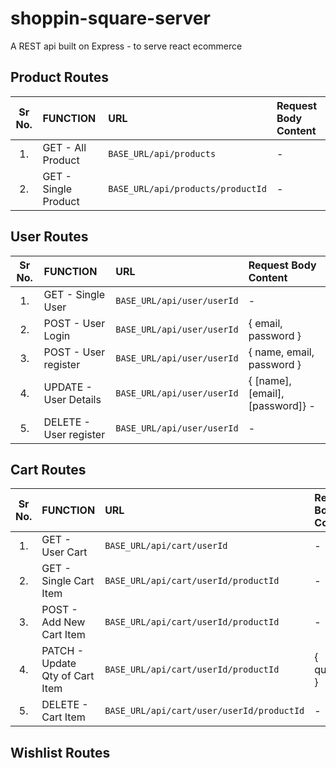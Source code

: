 # shoppin-square-server

A REST api built on Express - to serve react ecommerce

## Product Routes

| Sr No. | FUNCTION             | URL                               | Request Body Content |
| :----: | :------------------- | :-------------------------------- | :------------------- |
|   1.   | GET - All Product    | `BASE_URL/api/products`           | -                    |
|   2.   | GET - Single Product | `BASE_URL/api/products/productId` | -                    |

## User Routes

| Sr No. | FUNCTION               | URL                        | Request Body Content             |
| :----: | :--------------------- | :------------------------- | :------------------------------- |
|   1.   | GET - Single User      | `BASE_URL/api/user/userId` | -                                |
|   2.   | POST - User Login      | `BASE_URL/api/user/userId` | { email, password }              |
|   3.   | POST - User register   | `BASE_URL/api/user/userId` | { name, email, password }        |
|   4.   | UPDATE - User Details  | `BASE_URL/api/user/userId` | { [name], [email], [password]} - |
|   5.   | DELETE - User register | `BASE_URL/api/user/userId` | -                                |

## Cart Routes

| Sr No. | FUNCTION                        | URL                                       | Request Body Content |
| :----: | :------------------------------ | :---------------------------------------- | :------------------- |
|   1.   | GET - User Cart                 | `BASE_URL/api/cart/userId`                | -                    |
|   2.   | GET - Single Cart Item          | `BASE_URL/api/cart/userId/productId`      | -                    |
|   3.   | POST - Add New Cart Item        | `BASE_URL/api/cart/userId/productId`      | -                    |
|   4.   | PATCH - Update Qty of Cart Item | `BASE_URL/api/cart/userId/productId`      | { quantity }         |
|   5.   | DELETE - Cart Item              | `BASE_URL/api/cart/user/userId/productId` | -                    |

## Wishlist Routes
